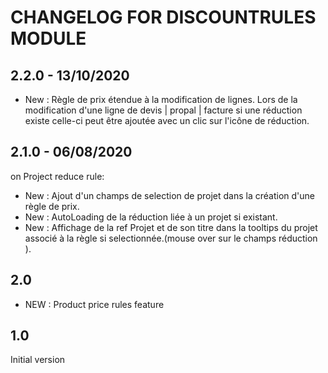 # CHANGELOG FOR DISCOUNTRULES MODULE


## 2.2.0 - 13/10/2020

- New : Règle de prix étendue à la modification de lignes.
   Lors de la modification d'une ligne de devis | propal | facture si une réduction existe celle-ci peut être ajoutée avec un clic sur l'icône de réduction.

## 2.1.0 - 06/08/2020
on  Project reduce rule:

- New : Ajout d'un champs de selection de projet dans la création d'une règle de prix.
- New : AutoLoading de la réduction liée à un projet si existant. 
- New : Affichage de la ref Projet et de son titre dans la tooltips du projet associé à la règle si selectionnée.(mouse over sur  le champs réduction ).  

## 2.0
- NEW : Product price rules feature


## 1.0
Initial version
